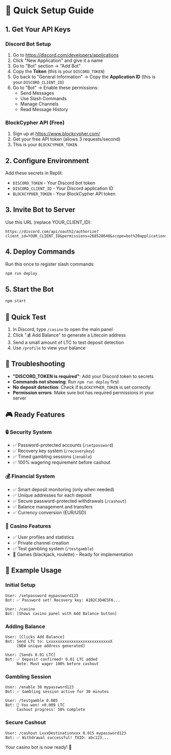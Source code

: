 # 🚀 Quick Setup Guide

## 1. Get Your API Keys

### Discord Bot Setup
1. Go to https://discord.com/developers/applications
2. Click "New Application" and give it a name
3. Go to "Bot" section → "Add Bot"
4. Copy the **Token** (this is your `DISCORD_TOKEN`)
5. Go back to "General Information" → Copy the **Application ID** (this is your `DISCORD_CLIENT_ID`)
6. Go to "Bot" → Enable these permissions:
   - Send Messages
   - Use Slash Commands
   - Manage Channels
   - Read Message History

### BlockCypher API (Free)
1. Sign up at https://www.blockcypher.com/
2. Get your free API token (allows 3 requests/second)
3. This is your `BLOCKCYPHER_TOKEN`

## 2. Configure Environment

Add these secrets in Replit:
- `DISCORD_TOKEN` - Your Discord bot token
- `DISCORD_CLIENT_ID` - Your Discord application ID
- `BLOCKCYPHER_TOKEN` - Your BlockCypher API token

## 3. Invite Bot to Server

Use this URL (replace YOUR_CLIENT_ID):
```
https://discord.com/api/oauth2/authorize?client_id=YOUR_CLIENT_ID&permissions=268528640&scope=bot%20applications.commands
```

## 4. Deploy Commands

Run this once to register slash commands:
```bash
npm run deploy
```

## 5. Start the Bot

```bash
npm start
```

## 🎯 Quick Test

1. In Discord, type `/casino` to open the main panel
2. Click "💰 Add Balance" to generate a Litecoin address
3. Send a small amount of LTC to test deposit detection
4. Use `/profile` to view your balance

## 🔧 Troubleshooting

- **"DISCORD_TOKEN is required"**: Add your Discord token to secrets
- **Commands not showing**: Run `npm run deploy` first
- **No deposit detection**: Check if `BLOCKCYPHER_TOKEN` is set correctly
- **Permission errors**: Make sure bot has required permissions in your server

## 🎮 Ready Features

### 🔒 Security System
- ✅ Password-protected accounts (`/setpassword`)
- ✅ Recovery key system (`/recoverykey`)
- ✅ Timed gambling sessions (`/enable`)
- ✅ 100% wagering requirement before cashout

### 💰 Financial System  
- ✅ Smart deposit monitoring (only when needed)
- ✅ Unique addresses for each deposit
- ✅ Secure password-protected withdrawals (`/cashout`)
- ✅ Balance management and transfers
- ✅ Currency conversion (EUR/USD)

### 🎰 Casino Features
- ✅ User profiles and statistics
- ✅ Private channel creation
- ✅ Test gambling system (`/testgamble`)
- 🚧 Games (blackjack, roulette) - Ready for implementation

## 📱 Example Usage

### Initial Setup
```
User: /setpassword mypassword123
Bot: ✅ Password set! Recovery key: A1B2C3D4E5F6...

User: /casino
Bot: [Shows casino panel with Add Balance button]
```

### Adding Balance
```
User: [Clicks Add Balance]
Bot: Send LTC to: LxxxxxxxxxxxxxxxxxxxxxxxxxxxX
     [NEW unique address generated]

User: [Sends 0.01 LTC]
Bot: ✅ Deposit confirmed! 0.01 LTC added
     Note: Must wager 100% before cashout
```

### Gambling Session
```
User: /enable 30 mypassword123
Bot: ✅ Gambling session active for 30 minutes

User: /testgamble 0.005
Bot: 🎉 You won! +0.009 LTC
     Cashout progress: 50% complete
```

### Secure Cashout
```
User: /cashout LxxxDestinationxxx 0.015 mypassword123
Bot: ✅ Withdrawal successful! TXID: abc123...
```

Your casino bot is now ready! 🎰